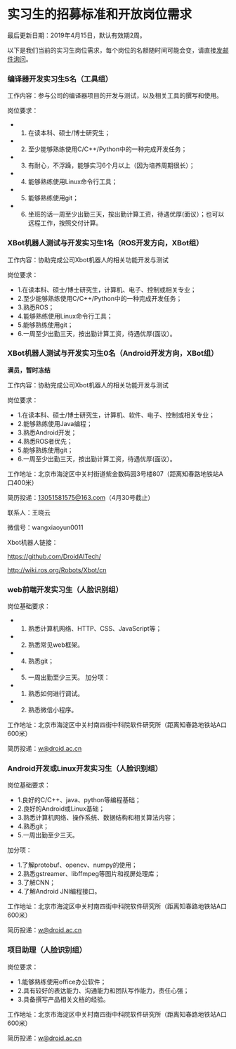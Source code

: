 实习生的招募标准和开放岗位需求
=========================

最后更新日期：2019年4月15日，默认有效期2周。

以下是我们当前的实习生岗位需求，每个岗位的名额随时间可能会变，请直接[发邮件询问](mailto:wuwei@droid.ac.cn)。

### 编译器开发实习生5名（工具组）

工作内容：参与公司的编译器项目的开发与测试，以及相关工具的撰写和使用。

岗位要求：

- 1. 在读本科、硕士/博士研究生；
- 2. 至少能够熟练使用C/C++/Python中的一种完成开发任务；
- 3. 有耐心，不浮躁，能够实习6个月以上（因为培养周期很长）；
- 4. 能够熟练使用Linux命令行工具；
- 5. 能够熟练使用git；
- 6. 坐班的话一周至少出勤三天，按出勤计算工资，待遇优厚(面议）；也可以远程工作，按照交付计算。

### XBot机器人测试与开发实习生1名（ROS开发方向，XBot组）

工作内容：协助完成公司Xbot机器人的相关功能开发与测试

岗位要求：
- 1.在读本科、硕士/博士研究生，计算机、电子、控制或相关专业；
- 2.至少能够熟练使用C/C++/Python中的一种完成开发任务；
- 3.熟悉ROS；
- 4.能够熟练使用Linux命令行工具；
- 5.能够熟练使用git；
- 6.一周至少出勤三天，按出勤计算工资，待遇优厚(面议）。


### XBot机器人测试与开发实习生0名（Android开发方向，XBot组）

**满员，暂时冻结**

工作内容：协助完成公司Xbot机器人的相关功能开发与测试

岗位要求：
- 1.在读本科、硕士/博士研究生，计算机、软件、电子、控制或相关专业；
- 2.能够熟练使用Java编程；
- 3.熟悉Android开发；
- 4.熟悉ROS者优先；
- 5.能够熟练使用git；
- 6.一周至少出勤三天，按出勤计算工资，待遇优厚(面议）。


工作地址：北京市海淀区中关村街道紫金数码园3号楼807（距离知春路地铁站A口400米）

简历投递：13051581575@163.com（4月30号截止）

联系人：王晓云

微信号：wangxiaoyun0011

Xbot机器人链接：

https://github.com/DroidAITech/

http://wiki.ros.org/Robots/Xbot/cn



### web前端开发实习生（人脸识别组）

岗位基础要求：
- 1. 熟悉计算机网络、HTTP、CSS、JavaScript等；
- 2. 熟悉常见web框架。
- 4. 熟悉git；
- 5. 一周出勤至少三天。
加分项：
- 1. 熟悉如何进行调试。
- 2. 熟悉微信小程序。

工作地址：北京市海淀区中关村南四街中科院软件研究所（距离知春路地铁站A口600米）

简历投递：w@droid.ac.cn

### Android开发或Linux开发实习生（人脸识别组）

岗位基础要求：
- 1.良好的C/C++、java、python等编程基础；
- 2.良好的Android或Linux基础；
- 3.熟悉计算机网络、操作系统、数据结构和相关算法内容；
- 4.熟悉git；
- 5.一周出勤至少三天。

加分项：
- 1.了解protobuf、opencv、numpy的使用；
- 2.熟悉gstreamer、libffmpeg等图片和视屏处理库；
- 3.了解CNN；
- 4.了解Android JNI编程接口。

工作地址：北京市海淀区中关村南四街中科院软件研究所（距离知春路地铁站A口600米）

简历投递：w@droid.ac.cn

### 项目助理（人脸识别组）

岗位要求：
- 1.能够熟练使用office办公软件；
- 2.具有较好的表达能力、沟通能力和团队写作能力，责任心强；
- 3.具备撰写产品相关文档的经验。

工作地址：北京市海淀区中关村南四街中科院软件研究所（距离知春路地铁站A口600米）

简历投递：w@droid.ac.cn
